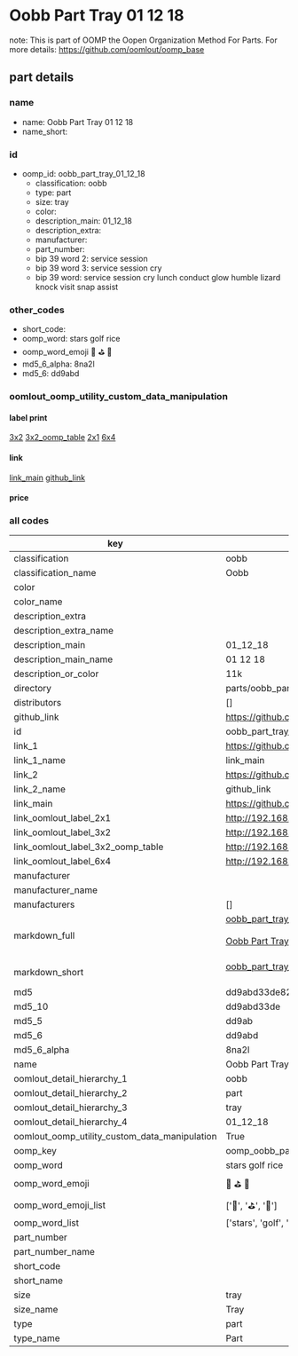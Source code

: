 # Oobb Part Tray 01 12 18  

note: This is part of OOMP the Oopen Organization Method For Parts. For more details: https://github.com/oomlout/oomp_base

##  part details





### name
* name: Oobb Part Tray 01 12 18
* name_short: 
### id
* oomp_id: oobb_part_tray_01_12_18
  * classification: oobb
  * type: part
  * size: tray
  * color: 
  * description_main: 01_12_18
  * description_extra: 
  * manufacturer: 
  * part_number: 
  * bip 39 word 2: service session
  * bip 39 word 3: service session cry
  * bip 39 word: service session cry lunch conduct glow humble lizard knock visit snap assist

### other_codes
* short_code: 
* oomp_word: stars golf rice
* oomp_word_emoji :stars: :golf: :rice:
* md5_6_alpha: 8na2l
* md5_6: dd9abd






### oomlout_oomp_utility_custom_data_manipulation
#### label print
[3x2](http://192.168.1.245:1112/?label=oomp%208na2l)
[3x2_oomp_table](http://192.168.1.107:1112/?label=oomp%208na2l)
[2x1](http://192.168.1.242:1112/?label=oomp%208na2l)
[6x4](http://192.168.1.55:1112/?label=oomp%208na2l)    

#### link

[link_main](https://github.com/oomlout/oomlout_oomp_current_version_messy/tree/main/parts/oobb_part_tray_01_12_18) [github_link](https://github.com/oomlout/oomlout_oomp_part_src/tree/main/parts/oobb_part_tray_01_12_18)                             

#### price







### all codes 
| key | value |  
| --- | --- |  
| classification | oobb |  
| classification_name | Oobb |  
| color |  |  
| color_name |  |  
| description_extra |  |  
| description_extra_name |  |  
| description_main | 01_12_18 |  
| description_main_name | 01 12 18 |  
| description_or_color | 11k |  
| directory | parts/oobb_part_tray_01_12_18 |  
| distributors | [] |  
| github_link | https://github.com/oomlout/oomlout_oomp_part_src/tree/main/parts/oobb_part_tray_01_12_18 |  
| id | oobb_part_tray_01_12_18 |  
| link_1 | https://github.com/oomlout/oomlout_oomp_current_version_messy/tree/main/parts/oobb_part_tray_01_12_18 |  
| link_1_name | link_main |  
| link_2 | https://github.com/oomlout/oomlout_oomp_part_src/tree/main/parts/oobb_part_tray_01_12_18 |  
| link_2_name | github_link |  
| link_main | https://github.com/oomlout/oomlout_oomp_current_version_messy/tree/main/parts/oobb_part_tray_01_12_18 |  
| link_oomlout_label_2x1 | http://192.168.1.242:1112/?label=oomp%208na2l |  
| link_oomlout_label_3x2 | http://192.168.1.245:1112/?label=oomp%208na2l |  
| link_oomlout_label_3x2_oomp_table | http://192.168.1.107:1112/?label=oomp%208na2l |  
| link_oomlout_label_6x4 | http://192.168.1.55:1112/?label=oomp%208na2l |  
| manufacturer |  |  
| manufacturer_name |  |  
| manufacturers | [] |  
| markdown_full | [oobb_part_tray_01_12_18](https://github.com/oomlout/oomlout_oomp_current_version_messy/tree/main/parts/oobb_part_tray_01_12_18)<br>[](https://github.com/oomlout/oomlout_oomp_current_version_messy/tree/main/parts/oobb_part_tray_01_12_18)<br>[Oobb Part Tray 01 12 18](https://github.com/oomlout/oomlout_oomp_current_version_messy/tree/main/parts/oobb_part_tray_01_12_18)<br><br> |  
| markdown_short | [oobb_part_tray_01_12_18](https://github.com/oomlout/oomlout_oomp_current_version_messy/tree/main/parts/oobb_part_tray_01_12_18)<br><br> |  
| md5 | dd9abd33de82cddd8f1768526a711621 |  
| md5_10 | dd9abd33de |  
| md5_5 | dd9ab |  
| md5_6 | dd9abd |  
| md5_6_alpha | 8na2l |  
| name | Oobb Part Tray 01 12 18 |  
| oomlout_detail_hierarchy_1 | oobb |  
| oomlout_detail_hierarchy_2 | part |  
| oomlout_detail_hierarchy_3 | tray |  
| oomlout_detail_hierarchy_4 | 01_12_18 |  
| oomlout_oomp_utility_custom_data_manipulation | True |  
| oomp_key | oomp_oobb_part_tray_01_12_18 |  
| oomp_word | stars golf rice |  
| oomp_word_emoji | :stars: :golf: :rice: |  
| oomp_word_emoji_list | [':stars:', ':golf:', ':rice:'] |  
| oomp_word_list | ['stars', 'golf', 'rice'] |  
| part_number |  |  
| part_number_name |  |  
| short_code |  |  
| short_name |  |  
| size | tray |  
| size_name | Tray |  
| type | part |  
| type_name | Part |  
